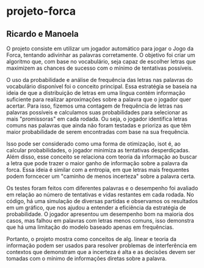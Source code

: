 # projeto-forca

## Ricardo e Manoela 

O projeto consiste em utilizar um jogador automático para jogar o Jogo da Forca, tentando adivinhar as palavras corretamente. O objetivo foi criar um algoritmo que, com base no vocabulário, seja capaz de escolher letras que maximizem as chances de sucesso com o mínimo de tentativas possíveis. 

O uso da probabilidade e análise de frequência das letras nas palavras do vocabulário disponível foi o conceito principal. Essa estratégia se baseia na ideia de que a distribuição de letras em uma língua contém informação suficiente para realizar aproximações sobre a palavra que o jogador quer acertar. 
Para isso, fizemos uma contagem de frequência de letras nas palavras possíveis e calculamos suas probabilidades para selecionar as mais "promissoras" em cada rodada. Ou seja, o jogador identifica letras comuns nas palavras que ainda não foram testadas e prioriza as que têm maior probabilidade de serem encontradas com base na sua frequência. 

Isso pode ser considerado como uma forma de otimização, isot é, ao calcular probabilidades, o jogador minimiza as tentativas desperdiçadas. Além disso, esse conceito se relaciona com teoria da informação ao buscar a letra que pode trazer o maior ganho de informação sobre a palavra da forca. Essa ideia é similar com a entropia, em que letras mais frequentes podem forncecer um "caminho de menos incerteza" sobre a palavra certa. 

Os testes foram feitos com diferentes palavras e o desempenho foi avaliado em relação ao número de tentativas e vidas restantes em cada rodada. No código, há uma simulação de diversas partidas e observamos os resultados em um gráfico, que nos ajudou a entender a eficiência da estratégia de probabilidade. O jogador apresentou um desempenho bom na maioria dos casos, mas falhou em palavras com letras menos comuns, isso demonstra que há uma limitação do modelo baseado apenas em frequências. 

Portanto, o projeto mostra como conceitos de alg. linear e teoria da informação podem ser usados para resolver problemas de interferência em contextos que demonstram que a incerteza é alta e as decisões devem ser tomadas com o mínimo de informações diretas sobre a palavra. 

